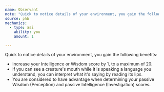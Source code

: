 ```yaml
---
name: Observant
note: "Quick to notice details of your environment, you gain the following benefits:"
source: phb
mechanics:
  - type: asi
    ability: you
    amount: 1

---
```

Quick to notice details of your environment, you gain the following benefits:
- Increase your Intelligence or Wisdom score by 1, to a maximum of 20.
- If you can see a creature's mouth while it is speaking a language you understand, you can interpret what it's saying by reading its lips.
- You are considered to have advantage when determining your passive Wisdom (Perception) and passive Intelligence (Investigation) scores.

